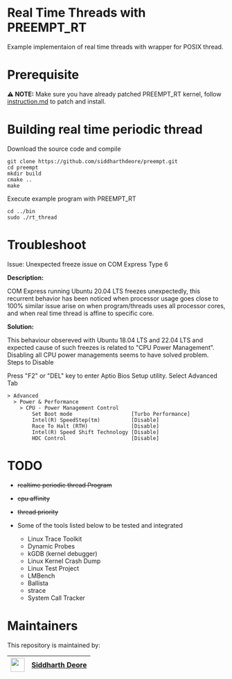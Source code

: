 # Real Time Threads with PREEMPT_RT 
Example implementaion of real time threads with wrapper for POSIX thread.

# Prerequisite
<b>⚠️ NOTE:</b> Make sure you have already patched PREEMPT_RT kernel, follow [instruction.md](instruction.md) to patch and install.

# Building real time periodic thread
Download the source code and compile
```console
git clone https://github.com/siddharthdeore/preempt.git
cd preempt
mkdir build
cmake ..
make
```

Execute example program with PREEMPT_RT
```console
cd ../bin
sudo ./rt_thread
```


# Troubleshoot

Issue: Unexpected freeze issue on COM Express Type 6

<b> Description: </b>

COM Express running Ubuntu 20.04 LTS freezes unexpectedly, this recurrent behavior has been noticed when processor usage goes close to 100%
similar issue arise on when program/threads uses all processor cores, and when real time thread is affine to specific core.

<b> Solution: </b>

This behaviour obsereved with Ubuntu 18.04 LTS and 22.04 LTS and expected cause of such freezes is related to "CPU Power Management".
Disabling all CPU power managements seems to have solved problem.
Steps to Disable

Press "F2" or "DEL" key to enter Aptio Bios Setup utility.
Select Advanced Tab
```console
> Advanced
  > Power & Performance
    > CPU - Power Management Control
        Set Boot mode                   [Turbo Performance]
        Intel(R) SpeedStep(tm)          [Disable]
        Race To Halt (RTH)              [Disable]
        Intel(R) Speed Shift Technology [Disable]
        HDC Control                     [Disable]
```


# TODO
- ~~realtime periodic thread Program~~
- ~~cpu affinity~~
- ~~thread priority~~

- Some of the tools listed below to be tested and integrated
    - Linux Trace Toolkit
    - Dynamic Probes
    - kGDB (kernel debugger)
    - Linux Kernel Crash Dump
    - Linux Test Project
    - LMBench
    - Ballista
    - strace
    - System Call Tracker

# Maintainers
This repository is maintained by:

| <img src="https://avatars.githubusercontent.com/u/12745747" width="32">  | [Siddharth Deore](https://github.com/siddharthdeore) |
|--|--|
